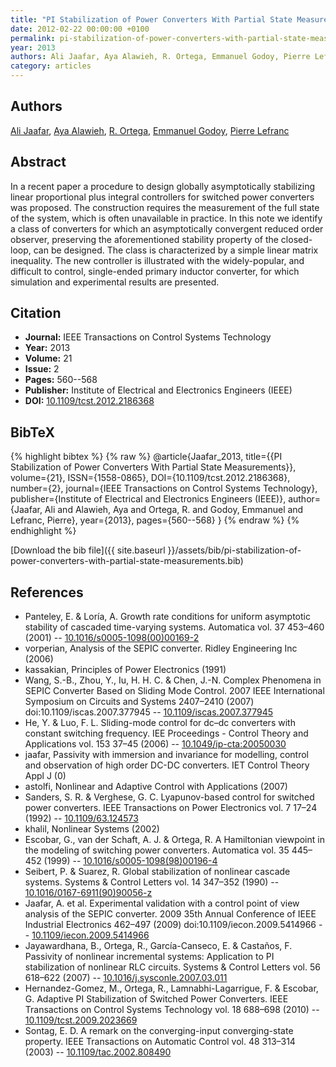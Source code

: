```yaml
---
title: "PI Stabilization of Power Converters With Partial State Measurements"
date: 2012-02-22 00:00:00 +0100
permalink: pi-stabilization-of-power-converters-with-partial-state-measurements
year: 2013
authors: Ali Jaafar, Aya Alawieh, R. Ortega, Emmanuel Godoy, Pierre Lefranc
category: articles
---
```

 
## Authors
[Ali Jaafar](authors/ali-jaafar), [Aya Alawieh](authors/aya-alawieh), [R. Ortega](authors/romeo-ortega), [Emmanuel Godoy](authors/emmanuel-godoy), [Pierre Lefranc](authors/pierre-lefranc)
 
## Abstract
In a recent paper a procedure to design globally asymptotically stabilizing linear proportional plus integral controllers for switched power converters was proposed. The construction requires the measurement of the full state of the system, which is often unavailable in practice. In this note we identify a class of converters for which an asymptotically convergent reduced order observer, preserving the aforementioned stability property of the closed-loop, can be designed. The class is characterized by a simple linear matrix inequality. The new controller is illustrated with the widely-popular, and difficult to control, single-ended primary inductor converter, for which simulation and experimental results are presented.
 
## Citation
- **Journal:** IEEE Transactions on Control Systems Technology
- **Year:** 2013
- **Volume:** 21
- **Issue:** 2
- **Pages:** 560--568
- **Publisher:** Institute of Electrical and Electronics Engineers (IEEE)
- **DOI:** [10.1109/tcst.2012.2186368](https://doi.org/10.1109/tcst.2012.2186368)
 
## BibTeX
{% highlight bibtex %}
{% raw %}
@article{Jaafar_2013,
  title={{PI Stabilization of Power Converters With Partial State Measurements}},
  volume={21},
  ISSN={1558-0865},
  DOI={10.1109/tcst.2012.2186368},
  number={2},
  journal={IEEE Transactions on Control Systems Technology},
  publisher={Institute of Electrical and Electronics Engineers (IEEE)},
  author={Jaafar, Ali and Alawieh, Aya and Ortega, R. and Godoy, Emmanuel and Lefranc, Pierre},
  year={2013},
  pages={560--568}
}
{% endraw %}
{% endhighlight %}
 
[Download the bib file]({{ site.baseurl }}/assets/bib/pi-stabilization-of-power-converters-with-partial-state-measurements.bib)
 
## References
- Panteley, E. & Lorı́a, A. Growth rate conditions for uniform asymptotic stability of cascaded time-varying systems. Automatica vol. 37 453–460 (2001) -- [10.1016/s0005-1098(00)00169-2](https://doi.org/10.1016/s0005-1098(00)00169-2)
- vorperian, Analysis of the SEPIC converter. Ridley Engineering Inc (2006)
- kassakian, Principles of Power Electronics (1991)
- Wang, S.-B., Zhou, Y., Iu, H. H. C. & Chen, J.-N. Complex Phenomena in SEPIC Converter Based on Sliding Mode Control. 2007 IEEE International Symposium on Circuits and Systems 2407–2410 (2007) doi:10.1109/iscas.2007.377945 -- [10.1109/iscas.2007.377945](https://doi.org/10.1109/iscas.2007.377945)
- He, Y. & Luo, F. L. Sliding-mode control for dc–dc converters with constant switching frequency. IEE Proceedings - Control Theory and Applications vol. 153 37–45 (2006) -- [10.1049/ip-cta:20050030](https://doi.org/10.1049/ip-cta:20050030)
- jaafar, Passivity with immersion and invariance for modelling, control and observation of high order DC-DC converters. IET Control Theory Appl J (0)
- astolfi, Nonlinear and Adaptive Control with Applications (2007)
- Sanders, S. R. & Verghese, G. C. Lyapunov-based control for switched power converters. IEEE Transactions on Power Electronics vol. 7 17–24 (1992) -- [10.1109/63.124573](https://doi.org/10.1109/63.124573)
- khalil, Nonlinear Systems (2002)
- Escobar, G., van der Schaft, A. J. & Ortega, R. A Hamiltonian viewpoint in the modeling of switching power converters. Automatica vol. 35 445–452 (1999) -- [10.1016/s0005-1098(98)00196-4](https://doi.org/10.1016/s0005-1098(98)00196-4)
- Seibert, P. & Suarez, R. Global stabilization of nonlinear cascade systems. Systems &amp; Control Letters vol. 14 347–352 (1990) -- [10.1016/0167-6911(90)90056-z](https://doi.org/10.1016/0167-6911(90)90056-z)
- Jaafar, A. et al. Experimental validation with a control point of view analysis of the SEPIC converter. 2009 35th Annual Conference of IEEE Industrial Electronics 462–497 (2009) doi:10.1109/iecon.2009.5414966 -- [10.1109/iecon.2009.5414966](https://doi.org/10.1109/iecon.2009.5414966)
- Jayawardhana, B., Ortega, R., García-Canseco, E. & Castaños, F. Passivity of nonlinear incremental systems: Application to PI stabilization of nonlinear RLC circuits. Systems &amp; Control Letters vol. 56 618–622 (2007) -- [10.1016/j.sysconle.2007.03.011](https://doi.org/10.1016/j.sysconle.2007.03.011)
- Hernandez-Gomez, M., Ortega, R., Lamnabhi-Lagarrigue, F. & Escobar, G. Adaptive PI Stabilization of Switched Power Converters. IEEE Transactions on Control Systems Technology vol. 18 688–698 (2010) -- [10.1109/tcst.2009.2023669](https://doi.org/10.1109/tcst.2009.2023669)
- Sontag, E. D. A remark on the converging-input converging-state property. IEEE Transactions on Automatic Control vol. 48 313–314 (2003) -- [10.1109/tac.2002.808490](https://doi.org/10.1109/tac.2002.808490)

